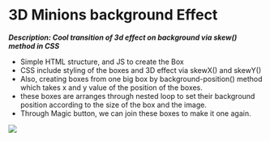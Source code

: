 # 3D Minions background Effect

_**Description: Cool transition of 3d effect on background via skew() method in CSS**_

  - Simple HTML structure, and JS to create the Box
  - CSS include styling of the boxes and 3D effect via skewX() and skewY()
  - Also, creating boxes from one big box by background-position() method which takes x and y value of the position of the boxes.
  - these boxes are arranges through nested loop to set their background position according to the size of the box and the image.
  - Through Magic button, we can join these boxes to make it one again.
  
  
  ![](https://media.giphy.com/media/v1.Y2lkPTc5MGI3NjExNDFiNzhjNDM2ZTUyZjMzMjg4MzQ4MmY0YTA0NTUxNzI4NjE2ZTEwMSZjdD1n/3kc6hPJaDJVQYRbm7v/giphy.gif)
